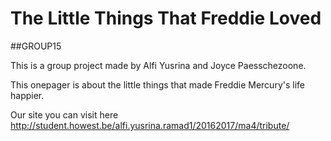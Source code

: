 # The Little Things That Freddie Loved
##GROUP15

This is a group project made by Alfi Yusrina and Joyce Paesschezoone.

This onepager is about the little things that made Freddie Mercury's life happier.

Our site you can visit here http://student.howest.be/alfi.yusrina.ramad1/20162017/ma4/tribute/

